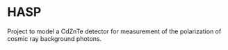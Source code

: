 # HASP

Project to model a CdZnTe detector for measurement of the polarization of cosmic ray background photons.
